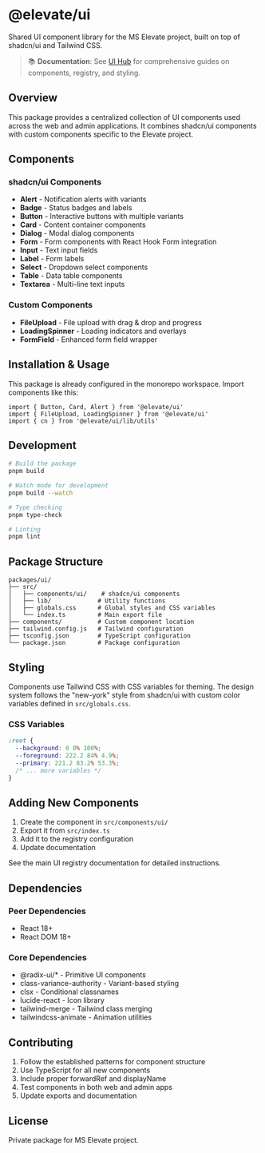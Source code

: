# @elevate/ui

Shared UI component library for the MS Elevate project, built on top of shadcn/ui and Tailwind CSS.

> 📚 **Documentation**: See [UI Hub](../../docs/README.md#ui--frontend) for comprehensive guides on components, registry, and styling.

## Overview

This package provides a centralized collection of UI components used across the web and admin applications. It combines shadcn/ui components with custom components specific to the Elevate project.

## Components

### shadcn/ui Components

- **Alert** - Notification alerts with variants
- **Badge** - Status badges and labels
- **Button** - Interactive buttons with multiple variants
- **Card** - Content container components
- **Dialog** - Modal dialog components
- **Form** - Form components with React Hook Form integration
- **Input** - Text input fields
- **Label** - Form labels
- **Select** - Dropdown select components
- **Table** - Data table components
- **Textarea** - Multi-line text inputs

### Custom Components

- **FileUpload** - File upload with drag & drop and progress
- **LoadingSpinner** - Loading indicators and overlays
- **FormField** - Enhanced form field wrapper

## Installation & Usage

This package is already configured in the monorepo workspace. Import components like this:

```tsx
import { Button, Card, Alert } from '@elevate/ui'
import { FileUpload, LoadingSpinner } from '@elevate/ui'
import { cn } from '@elevate/ui/lib/utils'
```

## Development

```bash
# Build the package
pnpm build

# Watch mode for development
pnpm build --watch

# Type checking
pnpm type-check

# Linting
pnpm lint
```

## Package Structure

```
packages/ui/
├── src/
│   ├── components/ui/    # shadcn/ui components
│   ├── lib/             # Utility functions
│   ├── globals.css      # Global styles and CSS variables
│   └── index.ts         # Main export file
├── components/          # Custom component location
├── tailwind.config.js   # Tailwind configuration
├── tsconfig.json        # TypeScript configuration
└── package.json         # Package configuration
```

## Styling

Components use Tailwind CSS with CSS variables for theming. The design system follows the "new-york" style from shadcn/ui with custom color variables defined in `src/globals.css`.

### CSS Variables

```css
:root {
  --background: 0 0% 100%;
  --foreground: 222.2 84% 4.9%;
  --primary: 221.2 83.2% 53.3%;
  /* ... more variables */
}
```

## Adding New Components

1. Create the component in `src/components/ui/`
2. Export it from `src/index.ts`
3. Add it to the registry configuration
4. Update documentation

See the main UI registry documentation for detailed instructions.

## Dependencies

### Peer Dependencies

- React 18+
- React DOM 18+

### Core Dependencies

- @radix-ui/\* - Primitive UI components
- class-variance-authority - Variant-based styling
- clsx - Conditional classnames
- lucide-react - Icon library
- tailwind-merge - Tailwind class merging
- tailwindcss-animate - Animation utilities

## Contributing

1. Follow the established patterns for component structure
2. Use TypeScript for all new components
3. Include proper forwardRef and displayName
4. Test components in both web and admin apps
5. Update exports and documentation

## License

Private package for MS Elevate project.
